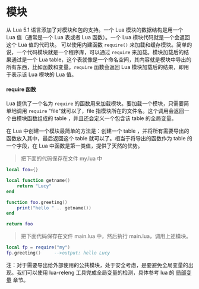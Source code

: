 # 模块

从 Lua 5.1 语言添加了对模块和包的支持。一个 Lua 模块的数据结构是用一个 Lua 值（通常是一个 Lua 表或者 Lua 函数）。一个 Lua 模块代码就是一个会返回这个 Lua 值的代码块。
可以使用内建函数 `require()` 来加载和缓存模块。简单的说，一个代码模块就是一个程序库，可以通过 `require` 来加载。模块加载后的结果通过是一个 Lua table，这个表就像是一个命名空间，其内容就是模块中导出的所有东西，比如函数和变量。`require` 函数会返回 Lua 模块加载后的结果，即用于表示该 Lua 模块的 Lua 值。

#### require 函数

Lua 提供了一个名为 `require` 的函数用来加载模块。要加载一个模块，只需要简单地调用 `require` "file"就可以了，file 指模块所在的文件名。这个调用会返回一个由模块函数组成的 table ，并且还会定义一个包含该 table 的全局变量。

在 Lua 中创建一个模块最简单的方法是：创建一个 table ，并将所有需要导出的函数放入其中，最后返回这个 table 就可以了。相当于将导出的函数作为 table 的一个字段，在 Lua 中函数是第一类值，提供了天然的优势。

> 把下面的代码保存在文件 my.lua 中

```lua
local foo={}

local function getname()
    return "Lucy"
end

function foo.greeting()
    print("hello " .. getname())
end

return foo
```

> 把下面代码保存在文件 main.lua 中，然后执行 main.lua，调用上述模块。

```lua
local fp = require("my")
fp.greeting()     -->output: hello Lucy
```

注：对于需要导出给外部使用的公共模块，处于安全考虑，是要避免全局变量的出现。我们可以使用 lua-releng 工具完成全局变量的检测，具体参考 lua 的 [局部变量](local.md) 章节。
